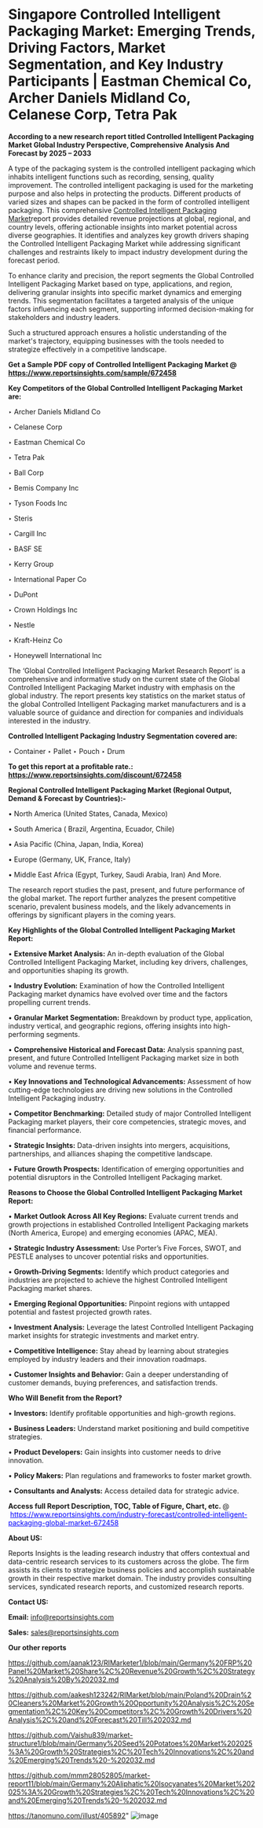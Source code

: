 # Singapore Controlled Intelligent Packaging Market: Emerging Trends, Driving Factors, Market Segmentation, and Key Industry Participants | Eastman Chemical Co, Archer Daniels Midland Co, Celanese Corp, Tetra Pak

<strong>According to a new research report titled Controlled Intelligent Packaging Market Global Industry Perspective, Comprehensive Analysis And Forecast by 2025 – 2033</strong>

A type of the packaging system is the controlled intelligent packaging which inhabits intelligent functions such as recording, sensing, quality improvement. The controlled intelligent packaging is used for the marketing purpose and also helps in protecting the products. Different products of varied sizes and shapes can be packed in the form of controlled intelligent packaging. This comprehensive <a href=https://www.reportsinsights.com/sample/672458>Controlled Intelligent Packaging Market</a>report provides detailed revenue projections at global, regional, and country levels, offering actionable insights into market potential across diverse geographies. It identifies and analyzes key growth drivers shaping the Controlled Intelligent Packaging Market while addressing significant challenges and restraints likely to impact industry development during the forecast period.

To enhance clarity and precision, the report segments the Global Controlled Intelligent Packaging Market based on type, applications, and region, delivering granular insights into specific market dynamics and emerging trends. This segmentation facilitates a targeted analysis of the unique factors influencing each segment, supporting informed decision-making for stakeholders and industry leaders.

Such a structured approach ensures a holistic understanding of the market's trajectory, equipping businesses with the tools needed to strategize effectively in a competitive landscape.

<strong>Get a Sample PDF copy of Controlled Intelligent Packaging Market </strong><strong>@<a href=https://www.reportsinsights.com/sample/672458 style=color:#0000ff;> https://www.reportsinsights.com/sample/672458</a></strong></font>

<strong>Key Competitors of the Global Controlled Intelligent Packaging Market are:</strong>

‣ Archer Daniels Midland Co

‣ Celanese Corp

‣ Eastman Chemical Co

‣ Tetra Pak

‣ Ball Corp

‣ Bemis Company Inc

‣ Tyson Foods Inc

‣ Steris

‣ Cargill Inc

‣ BASF SE

‣ Kerry Group

‣ International Paper Co

‣ DuPont

‣ Crown Holdings Inc

‣ Nestle

‣ Kraft-Heinz Co

‣ Honeywell International Inc

The ‘Global Controlled Intelligent Packaging Market Research Report’ is a comprehensive and informative study on the current state of the Global Controlled Intelligent Packaging Market industry with emphasis on the global industry. The report presents key statistics on the market status of the global Controlled Intelligent Packaging market manufacturers and is a valuable source of guidance and direction for companies and individuals interested in the industry.

<strong>Controlled Intelligent Packaging Industry Segmentation covered are:</strong>

‣ Container
‣ Pallet
‣ Pouch
‣ Drum

<strong>To get this report at a profitable rate.: <a href=https://www.reportsinsights.com/discount/672458 style=color:#0000ff;>https://www.reportsinsights.com/discount/672458</a></strong></font>

<strong>Regional Controlled Intelligent Packaging Market (Regional Output, Demand &amp; Forecast by Countries):-</strong>

• North America (United States, Canada, Mexico)

• South America ( Brazil, Argentina, Ecuador, Chile)

• Asia Pacific (China, Japan, India, Korea)

• Europe (Germany, UK, France, Italy)

• Middle East Africa (Egypt, Turkey, Saudi Arabia, Iran) And More.

The research report studies the past, present, and future performance of the global market. The report further analyzes the present competitive scenario, prevalent business models, and the likely advancements in offerings by significant players in the coming years.

<strong>Key Highlights of the Global Controlled Intelligent Packaging Market Report:</strong>

• <strong>Extensive Market Analysis:</strong> An in-depth evaluation of the Global Controlled Intelligent Packaging Market, including key drivers, challenges, and opportunities shaping its growth.

• <strong>Industry Evolution:</strong> Examination of how the Controlled Intelligent Packaging market dynamics have evolved over time and the factors propelling current trends.

• <strong>Granular Market Segmentation:</strong> Breakdown by product type, application, industry vertical, and geographic regions, offering insights into high-performing segments.

• <strong>Comprehensive Historical and Forecast Data:</strong> Analysis spanning past, present, and future Controlled Intelligent Packaging market size in both volume and revenue terms.

• <strong>Key Innovations and Technological Advancements:</strong> Assessment of how cutting-edge technologies are driving new solutions in the Controlled Intelligent Packaging industry.

• <strong>Competitor Benchmarking:</strong> Detailed study of major Controlled Intelligent Packaging market players, their core competencies, strategic moves, and financial performance.

• <strong>Strategic Insights:</strong> Data-driven insights into mergers, acquisitions, partnerships, and alliances shaping the competitive landscape.

• <strong>Future Growth Prospects:</strong> Identification of emerging opportunities and potential disruptors in the Controlled Intelligent Packaging market.

<strong>Reasons to Choose the Global Controlled Intelligent Packaging Market Report:</strong>

• <strong>Market Outlook Across All Key Regions:</strong> Evaluate current trends and growth projections in established Controlled Intelligent Packaging markets (North America, Europe) and emerging economies (APAC, MEA).

• <strong>Strategic Industry Assessment:</strong> Use Porter’s Five Forces, SWOT, and PESTLE analyses to uncover potential risks and opportunities.

• <strong>Growth-Driving Segments:</strong> Identify which product categories and industries are projected to achieve the highest Controlled Intelligent Packaging market shares.

• <strong>Emerging Regional Opportunities:</strong> Pinpoint regions with untapped potential and fastest projected growth rates.

• <strong>Investment Analysis:</strong> Leverage the latest Controlled Intelligent Packaging market insights for strategic investments and market entry.

• <strong>Competitive Intelligence:</strong> Stay ahead by learning about strategies employed by industry leaders and their innovation roadmaps.

• <strong>Customer Insights and Behavior:</strong> Gain a deeper understanding of customer demands, buying preferences, and satisfaction trends.

<strong>Who Will Benefit from the Report?</strong>

• <strong>Investors:</strong> Identify profitable opportunities and high-growth regions.

• <strong>Business Leaders:</strong> Understand market positioning and build competitive strategies.

• <strong>Product Developers:</strong> Gain insights into customer needs to drive innovation.

• <strong>Policy Makers:</strong> Plan regulations and frameworks to foster market growth.

• <strong>Consultants and Analysts:</strong> Access detailed data for strategic advice.
</ul>
<strong>Access full Report Description, TOC, Table of Figure, Chart, etc. </strong>@  <a href=https://www.reportsinsights.com/industry-forecast/controlled-intelligent-packaging-global-market-672458 style=color:#0000ff;>https://www.reportsinsights.com/industry-forecast/controlled-intelligent-packaging-global-market-672458</a></font>

<strong><strong>About US</strong>:</strong>

Reports Insights is the leading research industry that offers contextual and data-centric research services to its customers across the globe. The firm assists its clients to strategize business policies and accomplish sustainable growth in their respective market domain. The industry provides consulting services, syndicated research reports, and customized research reports.

<strong>Contact US:</strong>

<p class=""""><b>Email:</b> <a href=mailto:info@reportsinsights.com>info@reportsinsights.com</a></p>
<p class=""""><b>Sales:</b> <a href=mailto:sales@reportsinsights.com>sales@reportsinsights.com</a></p>

<strong>Our other reports</strong>

<a href=https://github.com/aanak123/RIMarketer1/blob/main/Germany%20FRP%20Panel%20Market%20Share%2C%20Revenue%20Growth%2C%20Strategy%20Analysis%20By%202032.md>https://github.com/aanak123/RIMarketer1/blob/main/Germany%20FRP%20Panel%20Market%20Share%2C%20Revenue%20Growth%2C%20Strategy%20Analysis%20By%202032.md</a>

<a href=https://github.com/aakesh123242/RIMarket/blob/main/Poland%20Drain%20Cleaners%20Market%20Growth%20Opportunity%20Analysis%2C%20Segmentation%2C%20Key%20Competitors%2C%20Growth%20Drivers%20Analysis%2C%20and%20Forecast%20Till%202032.md>https://github.com/aakesh123242/RIMarket/blob/main/Poland%20Drain%20Cleaners%20Market%20Growth%20Opportunity%20Analysis%2C%20Segmentation%2C%20Key%20Competitors%2C%20Growth%20Drivers%20Analysis%2C%20and%20Forecast%20Till%202032.md</a>

<a href=https://github.com/Vaishu839/market-structure1/blob/main/Germany%20Seed%20Potatoes%20Market%202025%3A%20Growth%20Strategies%2C%20Tech%20Innovations%2C%20and%20Emerging%20Trends%20-%202032.md>https://github.com/Vaishu839/market-structure1/blob/main/Germany%20Seed%20Potatoes%20Market%202025%3A%20Growth%20Strategies%2C%20Tech%20Innovations%2C%20and%20Emerging%20Trends%20-%202032.md</a>

<a href=https://github.com/mmm28052805/market-report11/blob/main/Germany%20Aliphatic%20Isocyanates%20Market%202025%3A%20Growth%20Strategies%2C%20Tech%20Innovations%2C%20and%20Emerging%20Trends%20-%202032.md>https://github.com/mmm28052805/market-report11/blob/main/Germany%20Aliphatic%20Isocyanates%20Market%202025%3A%20Growth%20Strategies%2C%20Tech%20Innovations%2C%20and%20Emerging%20Trends%20-%202032.md</a>

<a href=https://tanomuno.com/illust/405892>https://tanomuno.com/illust/405892</a>"
![image](https://github.com/user-attachments/assets/16419c79-fd85-4af0-b694-d773d96b9ec2)
